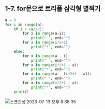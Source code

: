 ## 1-7. for문으로 트리플 삼각형 별찍기

~~~ python
a = 8
for i in range(a):
    if i < (a//2):
        for x in range(a-i):
            print(" ", end="")
        for x in range(i*2+1):
            print("*", end="")
    else:
        for x in range(a - i):
            print(" ", end="")
        for x in range(i*2+1 - a):
            print("*", end="")
        for x in range(a - (i*2+1 - a)):
            print(" ", end="")
        for x in range(i*2+1 - a):
            print("*", end="")
    print()
~~~
![스크린샷 2023-07-13 오후 8 38 35](https://github.com/MaugeaLee/summer2023/assets/92789013/f4b2d67f-b9fe-4967-b326-0807836d4a2b)

